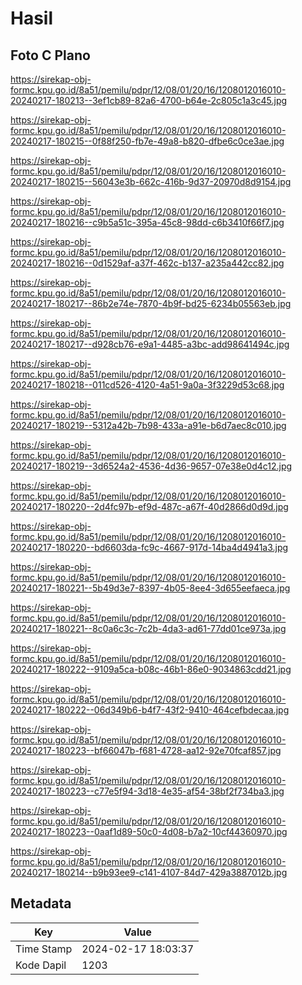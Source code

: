 # Hasil

## Foto C Plano

https://sirekap-obj-formc.kpu.go.id/8a51/pemilu/pdpr/12/08/01/20/16/1208012016010-20240217-180213--3ef1cb89-82a6-4700-b64e-2c805c1a3c45.jpg

https://sirekap-obj-formc.kpu.go.id/8a51/pemilu/pdpr/12/08/01/20/16/1208012016010-20240217-180215--0f88f250-fb7e-49a8-b820-dfbe6c0ce3ae.jpg

https://sirekap-obj-formc.kpu.go.id/8a51/pemilu/pdpr/12/08/01/20/16/1208012016010-20240217-180215--56043e3b-662c-416b-9d37-20970d8d9154.jpg

https://sirekap-obj-formc.kpu.go.id/8a51/pemilu/pdpr/12/08/01/20/16/1208012016010-20240217-180216--c9b5a51c-395a-45c8-98dd-c6b3410f66f7.jpg

https://sirekap-obj-formc.kpu.go.id/8a51/pemilu/pdpr/12/08/01/20/16/1208012016010-20240217-180216--0d1529af-a37f-462c-b137-a235a442cc82.jpg

https://sirekap-obj-formc.kpu.go.id/8a51/pemilu/pdpr/12/08/01/20/16/1208012016010-20240217-180217--86b2e74e-7870-4b9f-bd25-6234b05563eb.jpg

https://sirekap-obj-formc.kpu.go.id/8a51/pemilu/pdpr/12/08/01/20/16/1208012016010-20240217-180217--d928cb76-e9a1-4485-a3bc-add98641494c.jpg

https://sirekap-obj-formc.kpu.go.id/8a51/pemilu/pdpr/12/08/01/20/16/1208012016010-20240217-180218--011cd526-4120-4a51-9a0a-3f3229d53c68.jpg

https://sirekap-obj-formc.kpu.go.id/8a51/pemilu/pdpr/12/08/01/20/16/1208012016010-20240217-180219--5312a42b-7b98-433a-a91e-b6d7aec8c010.jpg

https://sirekap-obj-formc.kpu.go.id/8a51/pemilu/pdpr/12/08/01/20/16/1208012016010-20240217-180219--3d6524a2-4536-4d36-9657-07e38e0d4c12.jpg

https://sirekap-obj-formc.kpu.go.id/8a51/pemilu/pdpr/12/08/01/20/16/1208012016010-20240217-180220--2d4fc97b-ef9d-487c-a67f-40d2866d0d9d.jpg

https://sirekap-obj-formc.kpu.go.id/8a51/pemilu/pdpr/12/08/01/20/16/1208012016010-20240217-180220--bd6603da-fc9c-4667-917d-14ba4d4941a3.jpg

https://sirekap-obj-formc.kpu.go.id/8a51/pemilu/pdpr/12/08/01/20/16/1208012016010-20240217-180221--5b49d3e7-8397-4b05-8ee4-3d655eefaeca.jpg

https://sirekap-obj-formc.kpu.go.id/8a51/pemilu/pdpr/12/08/01/20/16/1208012016010-20240217-180221--8c0a6c3c-7c2b-4da3-ad61-77dd01ce973a.jpg

https://sirekap-obj-formc.kpu.go.id/8a51/pemilu/pdpr/12/08/01/20/16/1208012016010-20240217-180222--9109a5ca-b08c-46b1-86e0-9034863cdd21.jpg

https://sirekap-obj-formc.kpu.go.id/8a51/pemilu/pdpr/12/08/01/20/16/1208012016010-20240217-180222--06d349b6-b4f7-43f2-9410-464cefbdecaa.jpg

https://sirekap-obj-formc.kpu.go.id/8a51/pemilu/pdpr/12/08/01/20/16/1208012016010-20240217-180223--bf66047b-f681-4728-aa12-92e70fcaf857.jpg

https://sirekap-obj-formc.kpu.go.id/8a51/pemilu/pdpr/12/08/01/20/16/1208012016010-20240217-180223--c77e5f94-3d18-4e35-af54-38bf2f734ba3.jpg

https://sirekap-obj-formc.kpu.go.id/8a51/pemilu/pdpr/12/08/01/20/16/1208012016010-20240217-180223--0aaf1d89-50c0-4d08-b7a2-10cf44360970.jpg

https://sirekap-obj-formc.kpu.go.id/8a51/pemilu/pdpr/12/08/01/20/16/1208012016010-20240217-180214--b9b93ee9-c141-4107-84d7-429a3887012b.jpg


## Metadata

| Key        | Value               |
| ---------- | ------------------- |
| Time Stamp | 2024-02-17 18:03:37 |
| Kode Dapil | 1203                |



